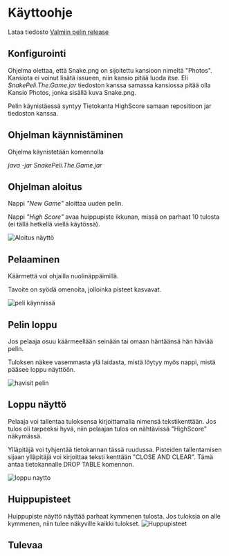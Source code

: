 # Käyttoohje #
Lataa tiedosto [Valmiin pelin release](https://github.com/Savolainen95/otm-harjoitustyo/releases)


## Konfigurointi ##
Ohjelma olettaa, että Snake.png on sijoitettu kansioon nimeltä "Photos". 
Kansiota ei voinut lisätä issueen, niin kansio pitää luoda itse.
Eli *SnakePeli.The.Game.jar* tiedoston kanssa samassa kansiossa pitää olla Kansio Photos, jonka sisällä kuva Snake.png.

Pelin käynistäessä syntyy Tietokanta HighScore samaan repositioon jar tiedoston kanssa.

## Ohjelman käynnistäminen ##
Ohjelma käynistetään komennolla

*java -jar SnakePeli.The.Game.jar*

## Ohjelman aloitus ##
Nappi *"New Game"* aloittaa uuden pelin.

Nappi *"High Score"* avaa huippupiste ikkunan, missä on parhaat 10 tulosta (ei tällä hetkellä viellä käytössä).

![Aloitus näyttö](https://github.com/Savolainen95/otm-harjoitustyo/blob/master/SnakePeli/Photos/aloitus.png)

## Pelaaminen ## 
Käärmettä voi ohjailla nuolinäppäimillä.

Tavoite on syödä omenoita, jolloinka pisteet kasvavat.

![peli käynnissä](https://github.com/Savolainen95/otm-harjoitustyo/blob/master/SnakePeli/Photos/pelikaynnissa.png)

## Pelin loppu ##
Jos pelaaja osuu käärmeellään seinään tai omaan häntäänsä hän häviää pelin.

Tuloksen näkee vasemmasta ylä laidasta, mistä löytyy myös nappi, mistä pääsee loppu näyttöön.

![havisit pelin](https://github.com/Savolainen95/otm-harjoitustyo/blob/master/SnakePeli/Photos/h%C3%A4vi%C3%B6.png)

## Loppu näyttö ##

Pelaaja voi tallentaa tuloksensa kirjoittamalla nimensä tekstikenttään. Jos tulos oli tarpeeksi hyvä, niin pelaajan tulos on nähtävissä "HighScore" näkymässä.

Ylläpitäjä voi tyhjentää tietokannan tässä ruudussa. Pisteiden tallentamisen sijaan ylläpitäjä voi kirjoittaa teksti kenttään "CLOSE AND CLEAR". Tämä antaa tietokannalle DROP TABLE komennon.


![loppu naytto](https://github.com/Savolainen95/otm-harjoitustyo/blob/master/SnakePeli/Photos/h%C3%A4vi%C3%B6%20ruutu.png)

## Huippupisteet ##
Huippupiste näyttö näyttää parhaat kymmenen tulosta. Jos tuloksia on alle kymmenen, niin tulee näkyville kaikki tulokset.
![Huppupisteet](https://github.com/Savolainen95/otm-harjoitustyo/blob/master/SnakePeli/Photos/huippupisteet.png)

## Tulevaa ##

